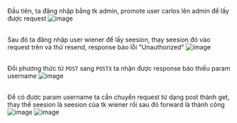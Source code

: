 
Đầu tiên, ta đăng nhập bằng tk admin, promote user carlos lên admin để lấy được request
![image](https://user-images.githubusercontent.com/62832067/156549887-53ccee0f-ea9d-4a8f-8e6d-8901a1aabf93.png)

<br> Sau đó ta đăng nhập user wiener để lấy seesion, thay seesion đó vào request trên và thử resend, response báo lỗi "Unauthorized"
![image](https://user-images.githubusercontent.com/62832067/156550008-eb9bd2e3-b274-4c66-a934-f821514817cf.png)

<br> Đổi phương thức từ ```POST``` sang ```POSTX``` ta nhận được response báo thiếu param username
![image](https://user-images.githubusercontent.com/62832067/156550171-014a9540-b06a-4485-ae74-1dc6568495b5.png)

<br> Để có được param username ta cần chuyển request từ dạng post thành get, thay thế seesion là seesion của tk wiener rồi sau đó forward là thành công 
![image](https://user-images.githubusercontent.com/62832067/156554347-a9bef33a-a3a4-47b6-926b-92313ac6d0ce.png)
![image](https://user-images.githubusercontent.com/62832067/156554350-222e6470-1ffc-42de-a9c9-1bbea08401f7.png)
